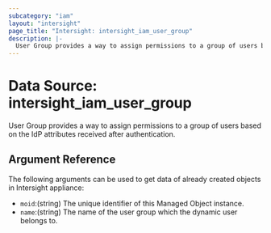 ```yaml
---
subcategory: "iam"
layout: "intersight"
page_title: "Intersight: intersight_iam_user_group"
description: |-
  User Group provides a way to assign permissions to a group of users based on the IdP attributes received after authentication.
---
```


# Data Source: intersight_iam_user_group
User Group provides a way to assign permissions to a group of users based on the IdP attributes received after authentication.
## Argument Reference
The following arguments can be used to get data of already created objects in Intersight appliance:
* `moid`:(string) The unique identifier of this Managed Object instance. 
* `name`:(string) The name of the user group which the dynamic user belongs to. 
